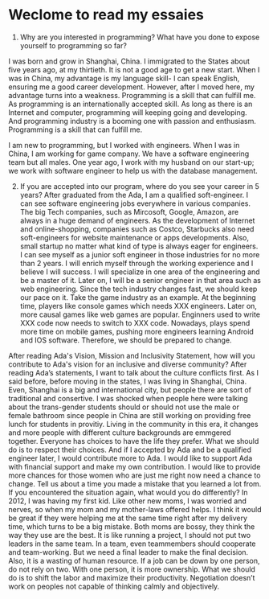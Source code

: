 # Weclome to read my essaies

1. Why are you interested in programming? What have you done to expose yourself to programming so far?

I was born and grow in Shanghai, China. I immigrated to the States about five years ago, at my thirtieth. It is not a good age to get a new start. When I was in China, my advantage is my language skill- I can speak English, ensuring me a good career development.  However, after I moved here, my advantage turns into a weakness. Programming is a skill that can fulfill me.  As programming is an internationally accepted skill. As long as there is an Internet and computer, programming will keeping going and developing. And programming industry is a booming one with passion and enthusiasm. Programming is a skill that can fulfill me.

I am new to programming, but I worked with engineers. When I was in China, I am working for game company. We have a software engineering team but all males. One year ago, I work with my husband on our start-up; we work with software engineer to help us with the database management. 

2. If you are accepted into our program, where do you see your career in 5 years?
After graduated from the Ada, I am a qualified soft-engineer. I can see software engineering jobs everywhere in various companies. The big Tech companies, such as Mircosoft, Google, Amazon, are always in a huge demand of engineers. As the development of Internet and online-shopping, companies such as Costco, Starbucks also need soft-engineers for website maintenance or apps developments. Also, small startup no matter what kind of type is always eager for engineers. I can see myself as a junior soft engineer in those industries for no more than 2 years. I will enrich myself through the working experience and I believe I will success. I will specialize in one area of the engineering and be a master of it. Later on, I will be a senior engineer in that area such as web engineering. 
Since the tech industry changes fast, we should keep our pace on it. Take the game industry as an example. At the beginning time, players like console games which needs XXX engineers. Later on, more causal games like web games are popular. Enginners used to write XXX code now needs to switch to XXX code. Nowadays, plays spend more time on mobile games, pushing more engineers learning Android and IOS software. Therefore, we should be prepared to change. 



After reading Ada's Vision, Mission and Inclusivity Statement, how will you contribute to Ada's vision for an inclusive and diverse community?
After reading Ada’s statements, I want to talk about the culture conflicts first. As I said before, before moving in the states, I was living in Shanghai, China. Even, Shanghai is a big and international city, but people there are sort of traditional and consertive. I was shocked when people here were talking about the trans-gender students should or should not use the male or female bathroom since people in China are still working on providing free lunch for students in provitiy. Living in the community in this era, it changes and more people with different culture backgrounds are emmgered together. Everyone has choices to have the life they prefer. What we should do is to respect their choices. 
And if I accepted by Ada and be a qualified engineer later, I would contribute more to Ada. I would like to support Ada with financial support and make my own contribution. I would like to provide more chances for those women who are just me right now need a chance to change. 
Tell us about a time you made a mistake that you learned a lot from. If you encountered the situation again, what would you do differently?
In 2012, I was having my first kid. Like other new moms, I was worried and nerves, so when my mom and my mother-laws offered helps. I think it would be great if they were helping me at the same time right after my delivery time, which turns to be a big mistake. 
Both moms are bossy, they think the way they use are the best. It is like running a project, I should not put two leaders in the same team. In a team, even teammembers should cooperate and team-working. But we need a final leader to make the final decision. 
Also, it is a wasting of human resource. If a job can be down by one person, do not rely on two. With one person, it is more ownership. What we should do is to shift the labor and maximize their productivity. 
Negotiation doesn’t work on peoples not capable of thinking calmly and objectively. 

